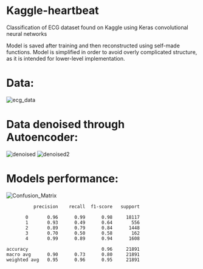 # Kaggle-heartbeat
Classification of ECG dataset found on Kaggle using Keras convolutional neural networks

Model is saved after training and then reconstructed using self-made functions. Model is simplified in order to avoid overly complicated structure, as it is intended for lower-level implementation.
# Data:
![ecg_data](https://i.imgur.com/GD3w05p.png)

# Data denoised through Autoencoder:
![denoised](https://i.imgur.com/YC5qzxR.png) ![denoised2](https://i.imgur.com/yHy4odw.png)

# Models performance:
![Confusion_Matrix](https://i.imgur.com/KvFeV85.png)

              precision    recall  f1-score   support

           0       0.96      0.99      0.98     18117
           1       0.93      0.49      0.64       556
           2       0.89      0.79      0.84      1448
           3       0.70      0.50      0.58       162
           4       0.99      0.89      0.94      1608

    accuracy                           0.96     21891
    macro avg      0.90      0.73      0.80     21891
    weighted avg   0.95      0.96      0.95     21891
